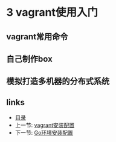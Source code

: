 # 3 vagrant使用入门

## vagrant常用命令

## 自己制作box

## 模拟打造多机器的分布式系统


## links  
  * [目录](<preface.md>)
  * 上一节: [vagrant安装配置](01.2.md)
  * 下一节: [Go环境安装配置](<01.4.md>)